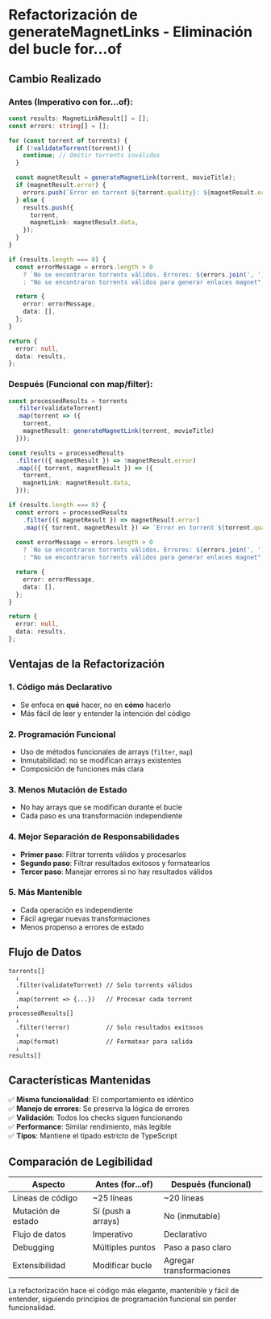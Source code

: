 # Refactorización de generateMagnetLinks - Eliminación del bucle for...of

## Cambio Realizado

### Antes (Imperativo con for...of):
```typescript
const results: MagnetLinkResult[] = [];
const errors: string[] = [];

for (const torrent of torrents) {
  if (!validateTorrent(torrent)) {
    continue; // Omitir torrents inválidos
  }

  const magnetResult = generateMagnetLink(torrent, movieTitle);
  if (magnetResult.error) {
    errors.push(`Error en torrent ${torrent.quality}: ${magnetResult.error}`);
  } else {
    results.push({
      torrent,
      magnetLink: magnetResult.data,
    });
  }
}

if (results.length === 0) {
  const errorMessage = errors.length > 0
    ? `No se encontraron torrents válidos. Errores: ${errors.join(', ')}`
    : "No se encontraron torrents válidos para generar enlaces magnet";

  return {
    error: errorMessage,
    data: [],
  };
}

return {
  error: null,
  data: results,
};
```

### Después (Funcional con map/filter):
```typescript
const processedResults = torrents
  .filter(validateTorrent)
  .map(torrent => ({
    torrent,
    magnetResult: generateMagnetLink(torrent, movieTitle)
  }));

const results = processedResults
  .filter(({ magnetResult }) => !magnetResult.error)
  .map(({ torrent, magnetResult }) => ({
    torrent,
    magnetLink: magnetResult.data,
  }));

if (results.length === 0) {
  const errors = processedResults
    .filter(({ magnetResult }) => magnetResult.error)
    .map(({ torrent, magnetResult }) => `Error en torrent ${torrent.quality}: ${magnetResult.error}`);
  
  const errorMessage = errors.length > 0
    ? `No se encontraron torrents válidos. Errores: ${errors.join(', ')}`
    : "No se encontraron torrents válidos para generar enlaces magnet";

  return {
    error: errorMessage,
    data: [],
  };
}

return {
  error: null,
  data: results,
};
```

## Ventajas de la Refactorización

### 1. **Código más Declarativo**
- Se enfoca en **qué** hacer, no en **cómo** hacerlo
- Más fácil de leer y entender la intención del código

### 2. **Programación Funcional**
- Uso de métodos funcionales de arrays (`filter`, `map`)
- Inmutabilidad: no se modifican arrays existentes
- Composición de funciones más clara

### 3. **Menos Mutación de Estado**
- No hay arrays que se modifican durante el bucle
- Cada paso es una transformación independiente

### 4. **Mejor Separación de Responsabilidades**
- **Primer paso**: Filtrar torrents válidos y procesarlos
- **Segundo paso**: Filtrar resultados exitosos y formatearlos
- **Tercer paso**: Manejar errores si no hay resultados válidos

### 5. **Más Mantenible**
- Cada operación es independiente
- Fácil agregar nuevas transformaciones
- Menos propenso a errores de estado

## Flujo de Datos

```
torrents[] 
  ↓
  .filter(validateTorrent) // Solo torrents válidos
  ↓
  .map(torrent => {...})   // Procesar cada torrent
  ↓
processedResults[]
  ↓
  .filter(!error)          // Solo resultados exitosos
  ↓
  .map(format)             // Formatear para salida
  ↓
results[]
```

## Características Mantenidas

✅ **Misma funcionalidad**: El comportamiento es idéntico  
✅ **Manejo de errores**: Se preserva la lógica de errores  
✅ **Validación**: Todos los checks siguen funcionando  
✅ **Performance**: Similar rendimiento, más legible  
✅ **Tipos**: Mantiene el tipado estricto de TypeScript  

## Comparación de Legibilidad

| Aspecto | Antes (for...of) | Después (funcional) |
|---------|------------------|-------------------|
| Líneas de código | ~25 líneas | ~20 líneas |
| Mutación de estado | Sí (push a arrays) | No (inmutable) |
| Flujo de datos | Imperativo | Declarativo |
| Debugging | Múltiples puntos | Paso a paso claro |
| Extensibilidad | Modificar bucle | Agregar transformaciones |

La refactorización hace el código más elegante, mantenible y fácil de entender, siguiendo principios de programación funcional sin perder funcionalidad.

